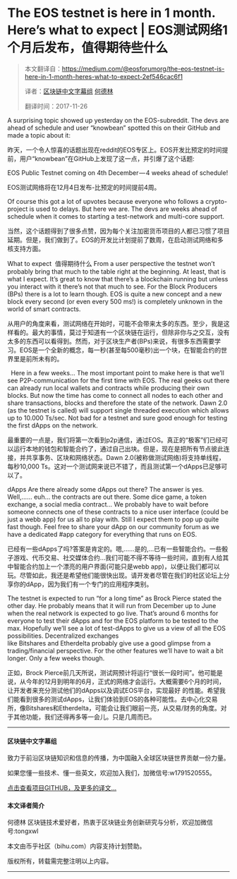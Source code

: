 # The EOS testnet is here in 1 month. Here’s what to expect | EOS测试网络1个月后发布，值得期待些什么

> 本文翻译自：https://medium.com/@eosforumorg/the-eos-testnet-is-here-in-1-month-heres-what-to-expect-2ef546cac6f1
> 
> 译者：[区块链中文字幕组](https://github.com/BlockchainTranslator/EOS) [何德林](https://github.com/BlockchainTranslator/EOS)
> 
> 翻译时间：2017-11-26

A surprising topic showed up yesterday on the EOS-subreddit. The devs are ahead of schedule and user “knowbean” spotted this on their GitHub and made a topic about it:

昨天，一个令人惊喜的话题出现在reddit的EOS专区上。EOS开发比预定的时间提前，用户“knowbean”在GitHub上发现了这一点，并引爆了这个话题:

EOS Public Testnet coming on 4th December — 4 weeks ahead of schedule!

EOS测试网络将在12月4日发布-比预定的时间提前4周。

Of course this got a lot of upvotes because everyone who follows a crypto-project is used to delays. But here we are. The devs are weeks ahead of schedule when it comes to starting a test-network and multi-core support.

当然，这个话题得到了很多点赞，因为每个关注加密货币项目的人都已习惯了项目延期。但是，我们做到了。EOS的开发比计划提前了数周，在启动测试网络和多核支持方面。

What to expect  值得期待什么
From a user perspective the testnet won’t probably bring that much to the table right at the beginning. At least, that is what I expect. It’s great to know that there’s a blockchain running but unless you interact with it there’s not that much to see. For the Block Producers (BPs) there is a lot to learn though. EOS is quite a new concept and a new block every second (or even every 500 ms!) is completely unknown in the world of smart contracts.

从用户的角度来看，测试网络在开始时，可能不会带来太多的东西。至少，我是这样看的。最大的事情，莫过于知道有一个区块链在运行，但除非你与之交互，没有太多的东西可以看得到。然而，对于区块生产者(BPs)来说，有很多东西需要学习。EOS是一个全新的概念，每一秒(甚至每500毫秒)出一个块，在智能合约的世界里是前所未有的。


 
Here in a few weeks…
The most important point to make here is that we’ll see P2P-communication for the first time with EOS. The real geeks out there can already run local wallets and contracts while producing their own blocks. But now the time has come to connect all nodes to each other and share transactions, blocks and therefore the state of the network. Dawn 2.0 (as the testnet is called) will support single threaded execution which allows up to 10.000 Ts/sec. Not bad for a testnet and sure good enough for testing the first dApps on the network.

最重要的一点是，我们将第一次看到p2p通信，通过EOS。真正的“极客”们已经可以运行本地的钱包和智能合约了，通过自己出块。但是，现在是把所有节点彼此连接，并共享事务、区块和网络状态。Dawn 2.0(被称做测试网络)将支持单线程，每秒10,000 Ts。这对一个测试网来说已不错了，而且测试第一个dApps已足够可以了。

dApps
Are there already some dApps out there? The answer is yes. Well,…… euh… the contracts are out there. Some dice game, a token exchange, a social media contract… We probably have to wait before someone connects one of these contracts to a nice user interface (could be just a webb app) for us all to play with. Still I expect them to pop up quite fast though. Feel free to share your dApp on our community forum as we have a dedicated #app category for everything that runs on EOS.

已经有一些dApps了吗?答案是肯定的。嗯,……是的,…已有一些智能合约。一些骰子游戏、代币交易、社交媒体合约…我们可能不得不等待一些时间，直到有人给其中智能合约加上一个漂亮的用户界面(可能只是webb app)，以便让我们都可以玩。尽管如此，我还是希望他们能很快出现。请开发者尽管在我们的社区论坛上分享你的dApp，因为我们有一个专门的应用程序类别。

The testnet is expected to run “for a long time” as Brock Pierce stated the other day. He probably means that it will run from December up to June when the real network is expected to go live. That’s around 6 months for everyone to test their dApps and for the EOS platform to be tested to the max. Hopefully we’ll see a lot of test-dApps to give us a view of all the EOS possibilities. Decentralized exchanges like Bitshares and Etherdelta probably give use a good glimpse from a trading/financial perspective. For the other features we’ll have to wait a bit longer. Only a few weeks though.

正如，Brock Pierce前几天所说，测试网预计将运行“很长一段时间”。他可能是说，从今年的12月到明年的6月，正式的网络才会运行。大概需要6个月的时间，让开发者来充分测试他们的dApps以及调试EOS平台，实现最好 的性能。希望我们能看到很多的测试dApps，让我们体验到EOS的各种可能性。去中心化交易所，像Bitshares和Etherdelta，可能会让我们眼前一亮，从交易/财务的角度。对于其他功能，我们还得再多等一会儿。只是几周而已。

----------------------------------------------------

#### 区块链中文字幕组

致力于前沿区块链知识和信息的传播，为中国融入全球区块链世界贡献一份力量。

如果您懂一些技术、懂一些英文，欢迎加入我们，加微信号:w1791520555。

[点击查看项目GITHUB，及更多的译文...](https://github.com/BlockchainTranslator/EOS)

#### 本文译者简介

何德林 区块链技术爱好者，热衷于区块链业务创新研究与分析，欢迎加微信号:tongxwl

本文由币乎社区（bihu.com）内容支持计划赞助。

版权所有，转载需完整注明以上内容。

----------------------------------------------------
